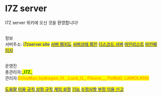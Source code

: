 # I7Z server

I7Z server 위키에 오신 것을 환영합니다!

\
정보\
서버주소: <mark style="color:blue;">i7zserver.site</mark> [<mark style="color:blue;">서버 웹지도</mark>](https://map.i7zserver.site) [<mark style="color:blue;">서버상태 확인</mark>](https://stats.uptimerobot.com/k0nZDhkK9G) [<mark style="color:blue;">디스코드 서버</mark>](https://discord.gg/38rbWNquaK) [<mark style="color:blue;">마인리스트</mark>](https://minelist.kr/servers/revanilla.site) [<mark style="color:blue;">마인페이지​</mark>](https://mine.page/server/revanilla.site)

\
운영진\
총관리자:<mark style="color:green;">**\_I7Z\_**</mark>\
관리자:<mark style="color:orange;">**EchoMax,hydrogen\_H, \_Luck\_U\_, Fleuve\_\_, PoMaD, LAMOLANG**</mark>\
​\
[<mark style="color:blue;">도움말</mark> ](broken-reference/)[<mark style="color:blue;">이용 규칙</mark> ](docs-1/rules.md)[<mark style="color:blue;">상점 규칙</mark> ](broken-reference/)[<mark style="color:blue;">게임 설정</mark>](docs-2/undefined.md) [<mark style="color:blue;">기능</mark> ](docs-2/undefined-2/)[<mark style="color:blue;">수정사항</mark>](docs-2/undefined-1.md)[ <mark style="color:blue;">부정 이용 신고</mark>](broken-reference/)
